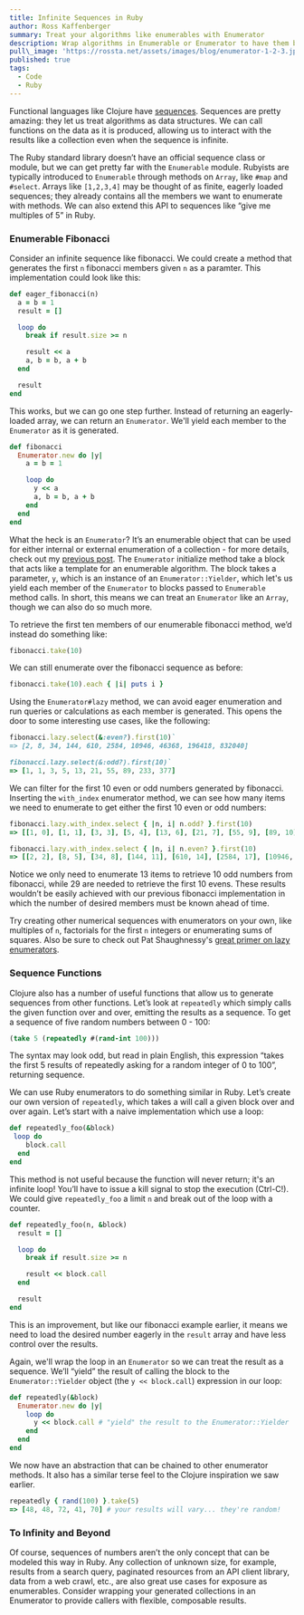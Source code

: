 ```yaml
---
title: Infinite Sequences in Ruby
author: Ross Kaffenberger
summary: Treat your algorithms like enumerables with Enumerator
description: Wrap algorithms in Enumerable or Enumerator to have them behave like infinite collections.
pull\_image: 'https://rossta.net/assets/images/blog/enumerator-1-2-3.jpg'
published: true
tags:
  - Code
  - Ruby
---
```


Functional languages like Clojure have [sequences][1]. Sequences are pretty amazing: they let us treat algorithms as data structures. We can call functions on the data as it is produced, allowing us to interact with the results like a collection even when the sequence is infinite.

The Ruby standard library doesn’t have an official sequence class or module, but we can get pretty far with the `Enumerable` module. Rubyists are typically introduced to `Enumerable` through methods on `Array`,  like `#map` and `#select`. Arrays like `[1,2,3,4]` may be thought of as finite, eagerly loaded sequences; they already contains all the members we want to enumerate with methods. We can also extend this API to sequences like “give me multiples of 5” in Ruby.

### Enumerable Fibonacci

Consider an infinite sequence like fibonacci. We could create a method that generates the first `n` fibonacci members given `n` as a paramter. This implementation could look like this:

```ruby
def eager_fibonacci(n)
  a = b = 1
  result = []

  loop do
    break if result.size >= n

    result << a
    a, b = b, a + b
  end

  result
end
```

This works, but we can go one step further. Instead of returning an eagerly-loaded array, we can return an `Enumerator`. We'll yield each member to the `Enumerator` as it is generated.

```ruby
def fibonacci
  Enumerator.new do |y|
    a = b = 1

    loop do
      y << a
      a, b = b, a + b
    end
  end
end
```

What the heck is an `Enumerator`? It’s an enumerable object that can be used for either internal or external enumeration of a collection - for more details, check out my [previous post][2]. The `Enumerator` initialize method take a block that acts like a template for an enumerable algorithm. The block takes a parameter, `y`, which is an instance of an `Enumerator::Yielder`, which let's us yield each member of the `Enumerator` to blocks passed to `Enumerable` method calls. In short, this means we can treat an `Enumerator` like an `Array`, though we can also do so much more.

To retrieve the first ten members of our enumerable fibonacci method, we’d instead do something like:

```ruby
fibonacci.take(10)
```

We can still enumerate over the fibonacci sequence as before:

```ruby
fibonacci.take(10).each { |i| puts i }
```

Using the `Enumerator#lazy` method, we can avoid eager enumeration and run queries or calculations as each member is generated. This opens the door to some interesting use cases, like the following:

```ruby
fibonacci.lazy.select(&:even?).first(10)`
=> [2, 8, 34, 144, 610, 2584, 10946, 46368, 196418, 832040]

fibonacci.lazy.select(&:odd?).first(10)`
=> [1, 1, 3, 5, 13, 21, 55, 89, 233, 377]
```

We can filter for the first 10 even or odd numbers generated by fibonacci. Inserting the `with_index` enumerator method, we can see how many items we need to enumerate to get either the first 10 even or odd numbers:

```ruby
fibonacci.lazy.with_index.select { |n, i| n.odd? }.first(10)
=> [[1, 0], [1, 1], [3, 3], [5, 4], [13, 6], [21, 7], [55, 9], [89, 10], [233, 12], [377, 13]]

fibonacci.lazy.with_index.select { |n, i| n.even? }.first(10)
=> [[2, 2], [8, 5], [34, 8], [144, 11], [610, 14], [2584, 17], [10946, 20], [46368, 23], [196418, 26], [832040, 29]]
```

Notice we only need to enumerate 13 items to retrieve 10 odd numbers from fibonacci, while 29 are needed to retrieve the first 10 evens. These results wouldn’t be easily achieved with our previous fibonacci implementation in which the number of desired members must be known ahead of time.

Try creating other numerical sequences with enumerators on your own, like multiples of `n`, factorials for the first `n` integers or enumerating sums of squares. Also be sure to check out Pat Shaughnessy's [great primer on lazy enumerators][3].

### Sequence Functions

Clojure also has a number of useful functions that allow us to generate sequences from other functions. Let’s look at `repeatedly` which simply calls the given function over and over, emitting the results as a sequence. To get a sequence of five random numbers between 0 - 100:

```clojure
(take 5 (repeatedly #(rand-int 100)))
```

The syntax may look odd, but read in plain English, this expression “takes the first 5 results of repeatedly asking for a random integer of 0 to 100”, returning sequence.

We can use Ruby enumerators to do something similar in Ruby. Let’s create our own version of `repeatedly`, which takes a will call a given block over and over again. Let’s start with a naive implementation which use a loop:

```ruby
def repeatedly_foo(&block)
 loop do
    block.call
  end
end
```
This method is not useful because the function will never return; it's an infinite loop! You’ll have to issue a kill signal to stop the execution (Ctrl-C!). We could give `repeatedly_foo` a limit `n` and break out of the loop with a counter.

```ruby
def repeatedly_foo(n, &block)
  result = []

  loop do
    break if result.size >= n

    result << block.call
  end

  result
end
```

This is an improvement, but like our fibonacci example earlier, it means we need to load the desired number eagerly in the `result` array and have less control over the results.

Again, we'll wrap the loop in an `Enumerator` so we can treat the result as a sequence. We’ll “yield” the result of calling the block to the `Enumerator::Yielder` object (the `y << block.call`) expression in our loop:

```ruby
def repeatedly(&block)
  Enumerator.new do |y|
    loop do
      y << block.call # "yield" the result to the Enumerator::Yielder
    end
  end
end
```

We now have an abstraction that can be chained to other enumerator methods. It also has a similar terse feel to the Clojure inspiration we saw earlier.

```ruby
repeatedly { rand(100) }.take(5)
=> [48, 48, 72, 41, 70] # your results will vary... they're random!
```

### To Infinity and Beyond

Of course, sequences of numbers aren’t the only concept that can be modeled this way in Ruby. Any collection of unknown size, for example, results from a search query, paginated resources from an API client library, data from a web crawl, etc., are also great use cases for exposure as enumerables. Consider wrapping your generated collections in an Enumerator to provide callers with flexible, composable results.

[1]:	http://clojure.org/sequences
[2]:  https://rossta.net/blog/what-is-enumerator.html
[3]:  http://patshaughnessy.net/2013/4/3/ruby-2-0-works-hard-so-you-can-be-lazy
